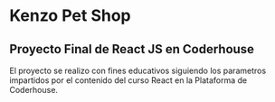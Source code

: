 # Kenzo Pet Shop
## Proyecto Final de React JS en Coderhouse

El proyecto se realizo con fines educativos siguiendo los parametros impartidos por el contenido del curso React en la Plataforma de Coderhouse.